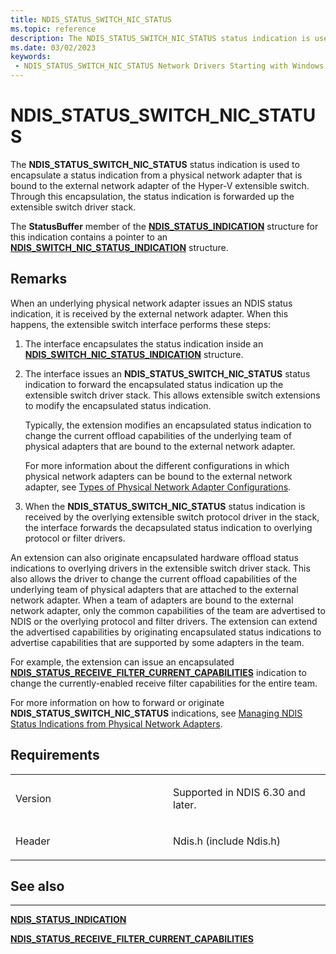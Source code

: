 ```yaml
---
title: NDIS_STATUS_SWITCH_NIC_STATUS
ms.topic: reference
description: The NDIS_STATUS_SWITCH_NIC_STATUS status indication is used to encapsulate a status indication from a physical network adapter that is bound to the external network adapter of the Hyper-V extensible switch.
ms.date: 03/02/2023
keywords:
 - NDIS_STATUS_SWITCH_NIC_STATUS Network Drivers Starting with Windows Vista
---
```


# NDIS\_STATUS\_SWITCH\_NIC\_STATUS


The **NDIS\_STATUS\_SWITCH\_NIC\_STATUS** status indication is used to encapsulate a status indication from a physical network adapter that is bound to the external network adapter of the Hyper-V extensible switch. Through this encapsulation, the status indication is forwarded up the extensible switch driver stack.

The **StatusBuffer** member of the [**NDIS\_STATUS\_INDICATION**](/windows-hardware/drivers/ddi/ndis/ns-ndis-_ndis_status_indication) structure for this indication contains a pointer to an [**NDIS\_SWITCH\_NIC\_STATUS\_INDICATION**](/windows-hardware/drivers/ddi/ndis/ns-ndis-_ndis_switch_nic_status_indication) structure.

## Remarks

When an underlying physical network adapter issues an NDIS status indication, it is received by the external network adapter. When this happens, the extensible switch interface performs these steps:

1.  The interface encapsulates the status indication inside an [**NDIS\_SWITCH\_NIC\_STATUS\_INDICATION**](/windows-hardware/drivers/ddi/ndis/ns-ndis-_ndis_switch_nic_status_indication) structure.

2.  The interface issues an **NDIS\_STATUS\_SWITCH\_NIC\_STATUS** status indication to forward the encapsulated status indication up the extensible switch driver stack. This allows extensible switch extensions to modify the encapsulated status indication.

    Typically, the extension modifies an encapsulated status indication to change the current offload capabilities of the underlying team of physical adapters that are bound to the external network adapter.

    For more information about the different configurations in which physical network adapters can be bound to the external network adapter, see [Types of Physical Network Adapter Configurations](./types-of-physical-network-adapter-configurations.md).

3.  When the **NDIS\_STATUS\_SWITCH\_NIC\_STATUS** status indication is received by the overlying extensible switch protocol driver in the stack, the interface forwards the decapsulated status indication to overlying protocol or filter drivers.

An extension can also originate encapsulated hardware offload status indications to overlying drivers in the extensible switch driver stack. This also allows the driver to change the current offload capabilities of the underlying team of physical adapters that are attached to the external network adapter. When a team of adapters are bound to the external network adapter, only the common capabilities of the team are advertised to NDIS or the overlying protocol and filter drivers. The extension can extend the advertised capabilities by originating encapsulated status indications to advertise capabilities that are supported by some adapters in the team.

For example, the extension can issue an encapsulated [**NDIS\_STATUS\_RECEIVE\_FILTER\_CURRENT\_CAPABILITIES**](ndis-status-receive-filter-current-capabilities.md) indication to change the currently-enabled receive filter capabilities for the entire team.

For more information on how to forward or originate **NDIS\_STATUS\_SWITCH\_NIC\_STATUS** indications, see [Managing NDIS Status Indications from Physical Network Adapters](./managing-ndis-status-indications-from-physical-network-adapters.md).

## Requirements

<table>
<colgroup>
<col width="50%" />
<col width="50%" />
</colgroup>
<tbody>
<tr class="odd">
<td><p>Version</p></td>
<td><p>Supported in NDIS 6.30 and later.</p></td>
</tr>
<tr class="even">
<td><p>Header</p></td>
<td>Ndis.h (include Ndis.h)</td>
</tr>
</tbody>
</table>

## See also


****
[**NDIS\_STATUS\_INDICATION**](/windows-hardware/drivers/ddi/ndis/ns-ndis-_ndis_status_indication)

[**NDIS\_STATUS\_RECEIVE\_FILTER\_CURRENT\_CAPABILITIES**](ndis-status-receive-filter-current-capabilities.md)

 

